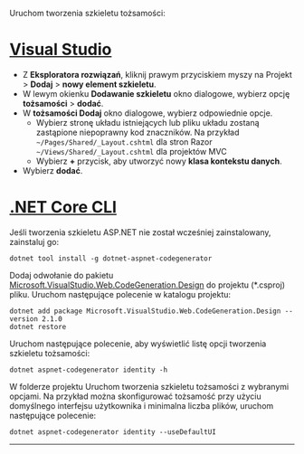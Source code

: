 Uruchom tworzenia szkieletu tożsamości:

# <a name="visual-studiotabvisual-studio"></a>[Visual Studio](#tab/visual-studio) 

* Z **Eksploratora rozwiązań**, kliknij prawym przyciskiem myszy na Projekt > **Dodaj** > **nowy element szkieletu**.
* W lewym okienku **Dodawanie szkieletu** okno dialogowe, wybierz opcję **tożsamości** > **dodać**.
* W **tożsamości Dodaj** okno dialogowe, wybierz odpowiednie opcje.
  * Wybierz stronę układu istniejących lub pliku układu zostaną zastąpione niepoprawny kod znaczników. Na przykład `~/Pages/Shared/_Layout.cshtml` dla stron Razor `~/Views/Shared/_Layout.cshtml` dla projektów MVC 
  * Wybierz **+** przycisk, aby utworzyć nowy **klasa kontekstu danych**.
* Wybierz **dodać**.

# <a name="net-core-clitabnetcore-cli"></a>[.NET Core CLI](#tab/netcore-cli)

Jeśli tworzenia szkieletu ASP.NET nie został wcześniej zainstalowany, zainstaluj go:

```cli
dotnet tool install -g dotnet-aspnet-codegenerator
```

Dodaj odwołanie do pakietu [Microsoft.VisualStudio.Web.CodeGeneration.Design](https://www.nuget.org/packages/Microsoft.VisualStudio.Web.CodeGeneration.Design/) do projektu (\*.csproj) pliku. Uruchom następujące polecenie w katalogu projektu:

```cli
dotnet add package Microsoft.VisualStudio.Web.CodeGeneration.Design --version 2.1.0
dotnet restore
```

Uruchom następujące polecenie, aby wyświetlić listę opcji tworzenia szkieletu tożsamości:


```cli
dotnet aspnet-codegenerator identity -h
```

W folderze projektu Uruchom tworzenia szkieletu tożsamości z wybranymi opcjami. Na przykład można skonfigurować tożsamość przy użyciu domyślnego interfejsu użytkownika i minimalna liczba plików, uruchom następujące polecenie:

```cli
dotnet aspnet-codegenerator identity --useDefaultUI
```
-------------
